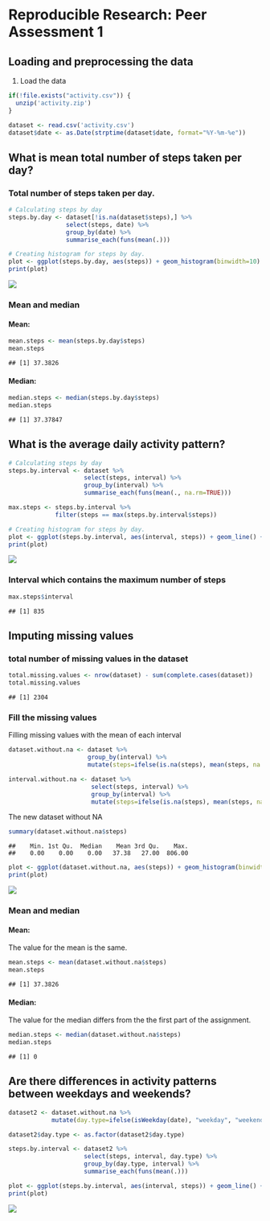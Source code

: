 # Reproducible Research: Peer Assessment 1



## Loading and preprocessing the data

1. Load the data


```r
if(!file.exists("activity.csv")) {
  unzip('activity.zip')
}

dataset <- read.csv('activity.csv')
dataset$date <- as.Date(strptime(dataset$date, format="%Y-%m-%e"))
```

## What is mean total number of steps taken per day?

### Total number of steps taken per day.


```r
# Calculating steps by day
steps.by.day <- dataset[!is.na(dataset$steps),] %>%
                select(steps, date) %>%
                group_by(date) %>%
                summarise_each(funs(mean(.)))

# Creating histogram for steps by day.
plot <- ggplot(steps.by.day, aes(steps)) + geom_histogram(binwidth=10)
print(plot)
```

![](PA1_template_files/figure-html/unnamed-chunk-3-1.png) 

### Mean and median

#### Mean:


```r
mean.steps <- mean(steps.by.day$steps)
mean.steps
```

```
## [1] 37.3826
```

#### Median:


```r
median.steps <- median(steps.by.day$steps)
median.steps
```

```
## [1] 37.37847
```

## What is the average daily activity pattern?


```r
# Calculating steps by day
steps.by.interval <- dataset %>%
                     select(steps, interval) %>%
                     group_by(interval) %>%
                     summarise_each(funs(mean(., na.rm=TRUE)))

max.steps <- steps.by.interval %>%
             filter(steps == max(steps.by.interval$steps))

# Creating histogram for steps by day.
plot <- ggplot(steps.by.interval, aes(interval, steps)) + geom_line() + geom_vline(xintercept=max.steps$interval, colour="red")
print(plot)
```

![](PA1_template_files/figure-html/unnamed-chunk-6-1.png) 

### Interval which contains the maximum number of steps


```r
max.steps$interval
```

```
## [1] 835
```

## Imputing missing values

### total number of missing values in the dataset


```r
total.missing.values <- nrow(dataset) - sum(complete.cases(dataset))
total.missing.values
```

```
## [1] 2304
```

### Fill the missing values

Filling missing values with the mean of each interval


```r
dataset.without.na <- dataset %>%
                      group_by(interval) %>%
                      mutate(steps=ifelse(is.na(steps), mean(steps, na.rm=TRUE), steps))
```


```r
interval.without.na <- dataset %>%
                       select(steps, interval) %>%
                       group_by(interval) %>%
                       mutate(steps=ifelse(is.na(steps), mean(steps, na.rm=TRUE), steps))
```

The new dataset without NA


```r
summary(dataset.without.na$steps)
```

```
##    Min. 1st Qu.  Median    Mean 3rd Qu.    Max. 
##    0.00    0.00    0.00   37.38   27.00  806.00
```


```r
plot <- ggplot(dataset.without.na, aes(steps)) + geom_histogram(binwidth=100)
print(plot)
```

![](PA1_template_files/figure-html/unnamed-chunk-12-1.png) 

### Mean and median

#### Mean:

The value for the mean is the same.

```r
mean.steps <- mean(dataset.without.na$steps)
mean.steps
```

```
## [1] 37.3826
```

#### Median:

The value for the median differs from the the first part of the assignment.


```r
median.steps <- median(dataset.without.na$steps)
median.steps
```

```
## [1] 0
```

## Are there differences in activity patterns between weekdays and weekends?


```r
dataset2 <- dataset.without.na %>%
            mutate(day.type=ifelse(isWeekday(date), "weekday", "weekend"))

dataset2$day.type <- as.factor(dataset2$day.type)

steps.by.interval <- dataset2 %>%
                     select(steps, interval, day.type) %>%
                     group_by(day.type, interval) %>%
                     summarise_each(funs(mean(.)))

plot <- ggplot(steps.by.interval, aes(interval, steps)) + geom_line() + facet_grid(day.type~.)
print(plot)
```

![](PA1_template_files/figure-html/unnamed-chunk-15-1.png) 
